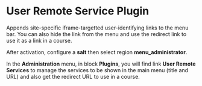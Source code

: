 User Remote Service Plugin
==========================

Appends site-specific iframe-targetted user-identifying links to the menu bar.
You can also hide the link from the menu and use the redirect link to use it as a link in a course.

After activation, configure a __salt__ then select region __menu_administrator__.

In the __Administration__ menu, in block __Plugins__,
you will find link __User Remote Services__ to manage the services to be shown in the main menu (title and URL) and also get the redirect URL to use in a course.

